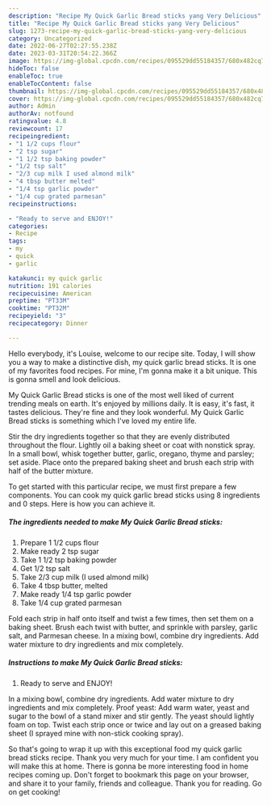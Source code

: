 ```yaml
---
description: "Recipe My Quick Garlic Bread sticks yang Very Delicious"
title: "Recipe My Quick Garlic Bread sticks yang Very Delicious"
slug: 1273-recipe-my-quick-garlic-bread-sticks-yang-very-delicious
category: Uncategorized
date: 2022-06-27T02:27:55.238Z
date: 2023-03-31T20:54:22.366Z
image: https://img-global.cpcdn.com/recipes/095529dd55184357/680x482cq70/my-quick-garlic-bread-sticks-recipe-main-photo.jpg
hideToc: false
enableToc: true
enableTocContent: false
thumbnail: https://img-global.cpcdn.com/recipes/095529dd55184357/680x482cq70/my-quick-garlic-bread-sticks-recipe-main-photo.jpg
cover: https://img-global.cpcdn.com/recipes/095529dd55184357/680x482cq70/my-quick-garlic-bread-sticks-recipe-main-photo.jpg
author: Admin
authorAv: notfound
ratingvalue: 4.8
reviewcount: 17
recipeingredient:
- "1 1/2 cups flour"
- "2 tsp sugar"
- "1 1/2 tsp baking powder"
- "1/2 tsp salt"
- "2/3 cup milk I used almond milk"
- "4 tbsp butter melted"
- "1/4 tsp garlic powder"
- "1/4 cup grated parmesan"
recipeinstructions:

- "Ready to serve and ENJOY!"
categories:
- Recipe
tags:
- my
- quick
- garlic

katakunci: my quick garlic 
nutrition: 191 calories
recipecuisine: American
preptime: "PT33M"
cooktime: "PT32M"
recipeyield: "3"
recipecategory: Dinner

---
```



Hello everybody, it's Louise, welcome to our recipe site. Today, I will show you a way to make a distinctive dish, my quick garlic bread sticks. It is one of my favorites food recipes. For mine, I'm gonna make it a bit unique. This is gonna smell and look delicious.

My Quick Garlic Bread sticks is one of the most well liked of current trending meals on earth. It's enjoyed by millions daily. It is easy, it's fast, it tastes delicious. They're fine and they look wonderful. My Quick Garlic Bread sticks is something which I've loved my entire life.

Stir the dry ingredients together so that they are evenly distributed throughout the flour. Lightly oil a baking sheet or coat with nonstick spray. In a small bowl, whisk together butter, garlic, oregano, thyme and parsley; set aside. Place onto the prepared baking sheet and brush each strip with half of the butter mixture.


To get started with this particular recipe, we must first prepare a few components. You can cook my quick garlic bread sticks using 8 ingredients and 0 steps. Here is how you can achieve it.

<!--inarticleads1-->

##### The ingredients needed to make My Quick Garlic Bread sticks:

1. Prepare 1 1/2 cups flour
1. Make ready 2 tsp sugar
1. Take 1 1/2 tsp baking powder
1. Get 1/2 tsp salt
1. Take 2/3 cup milk (I used almond milk)
1. Take 4 tbsp butter, melted
1. Make ready 1/4 tsp garlic powder
1. Take 1/4 cup grated parmesan


Fold each strip in half onto itself and twist a few times, then set them on a baking sheet. Brush each twist with butter, and sprinkle with parsley, garlic salt, and Parmesan cheese. In a mixing bowl, combine dry ingredients. Add water mixture to dry ingredients and mix completely. 

<!--inarticleads2-->

##### Instructions to make My Quick Garlic Bread sticks:


1. Ready to serve and ENJOY!

In a mixing bowl, combine dry ingredients. Add water mixture to dry ingredients and mix completely. Proof yeast: Add warm water, yeast and sugar to the bowl of a stand mixer and stir gently. The yeast should lightly foam on top. Twist each strip once or twice and lay out on a greased baking sheet (I sprayed mine with non-stick cooking spray). 

So that's going to wrap it up with this exceptional food my quick garlic bread sticks recipe. Thank you very much for your time. I am confident you will make this at home. There is gonna be more interesting food in home recipes coming up. Don't forget to bookmark this page on your browser, and share it to your family, friends and colleague. Thank you for reading. Go on get cooking!
